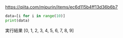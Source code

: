<https://qiita.com/mjpurin/items/ec6d115b4ff13d36b6b7>
```python
data=[i for i in range(10)]
print(data)
```
実行結果
[0, 1, 2, 3, 4, 5, 6, 7, 8, 9]
